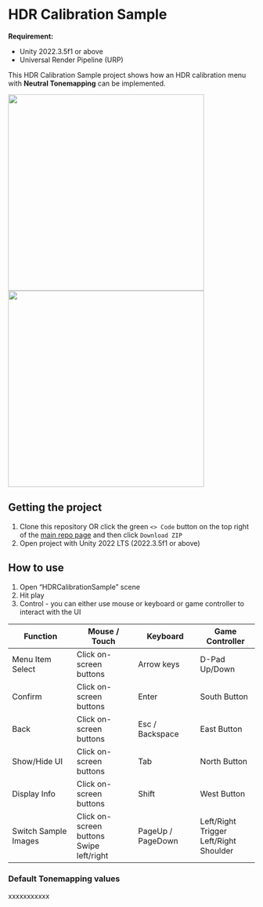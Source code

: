 # HDR Calibration Sample

**Requirement:**
- Unity 2022.3.5f1 or above
- Universal Render Pipeline (URP)

This HDR Calibration Sample project shows how an HDR calibration menu with **Neutral Tonemapping** can be implemented.

<img src="https://github.com/Unity-Technologies/HDR-Calibration-Sample/assets/25224986/36df41d2-0e71-4e8f-80d4-532528a186b5" width="400">
<img src="https://github.com/Unity-Technologies/HDR-Calibration-Sample/assets/25224986/8c12edca-47b9-4be6-b522-c5154e6beeb6" width="400">

## Getting the project
1. Clone this repository OR click the green `<> Code` button on the top right of the [main repo page](https://github.com/Unity-Technologies/HDR-Calibration-Sample/) and then click `Download ZIP`
2. Open project with Unity 2022 LTS (2022.3.5f1 or above)

## How to use
1. Open “HDRCalibrationSample” scene
2. Hit play
3. Control - you can either use mouse or keyboard or game controller to interact with the UI
   
| Function             | Mouse / Touch                               | Keyboard          | Game Controller                           |
| -------------------- | ------------------------------------------- | ----------------- | ----------------------------------------- |
| Menu Item Select     | Click on-screen buttons                     | Arrow keys        | D-Pad Up/Down                             |
| Confirm              | Click on-screen buttons                     | Enter             | South Button                              |
| Back                 | Click on-screen buttons                     | Esc / Backspace   | East Button                               |
| Show/Hide UI         | Click on-screen buttons                     | Tab               | North Button                              |
| Display Info         | Click on-screen buttons                     | Shift             | West Button                               |
| Switch Sample Images | Click on-screen buttons<br>Swipe left/right | PageUp / PageDown | Left/Right Trigger<br>Left/Right Shoulder |

### Default Tonemapping values
xxxxxxxxxxx
